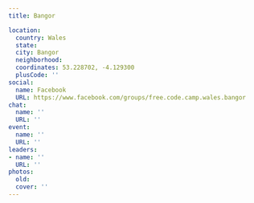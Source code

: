 ```yaml
---
title: Bangor

location:
  country: Wales
  state: 
  city: Bangor
  neighborhood: 
  coordinates: 53.228702, -4.129300
  plusCode: ''
social:
  name: Facebook
  URL: https://www.facebook.com/groups/free.code.camp.wales.bangor
chat:
  name: ''
  URL: ''
event:
  name: ''
  URL: ''
leaders:
- name: ''
  URL: ''
photos:
  old: 
  cover: ''
---
```

